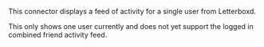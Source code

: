 This connector displays a feed of activity for a single user from Letterboxd.

This only shows one user currently and does not yet support the logged in combined friend activity feed.